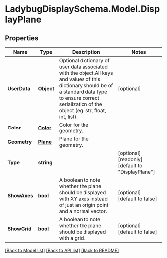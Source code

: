 
# LadybugDisplaySchema.Model.DisplayPlane

## Properties

Name | Type | Description | Notes
------------ | ------------- | ------------- | -------------
**UserData** | **Object** | Optional dictionary of user data associated with the object.All keys and values of this dictionary should be of a standard data type to ensure correct serialization of the object (eg. str, float, int, list). | [optional] 
**Color** | [**Color**](Color.md) | Color for the geometry. | 
**Geometry** | [**Plane**](Plane.md) | Plane for the geometry. | 
**Type** | **string** |  | [optional] [readonly] [default to "DisplayPlane"]
**ShowAxes** | **bool** | A boolean to note whether the plane should be displayed with XY axes instead of just an origin point and a normal vector. | [optional] [default to false]
**ShowGrid** | **bool** | A boolean to note whether the plane should be displayed with a grid. | [optional] [default to false]

[[Back to Model list]](../README.md#documentation-for-models)
[[Back to API list]](../README.md#documentation-for-api-endpoints)
[[Back to README]](../README.md)

